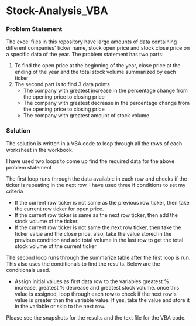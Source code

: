 # Stock-Analysis_VBA

### Problem Statement

The excel files in this repository have large amounts of data containing different companies' ticker name, stock open price and stock close price on a specific data of the year. The problem statement has two parts:

1. To find the open price at the beginning of the year, close price at the ending of the year and the total stock volume summarized by each ticker
2. The second part is to find 3 data points
   - The company with greatest increase in the percentage change from the opening price to closing price
   - The company with greatest decrease in the percentage change from the opening price to closing price
   - The company with greatest amount of stock volume



### Solution 

The solution is written in a VBA code to loop through all the rows of each worksheet in the workbook. 

I have used two loops to come up find the required data for the above problem statement

The first loop runs through the data available in each row and checks if the ticker is repeating in the next row. I have used three if conditions to set my criteria

- If the current row ticker is not same as the previous row ticker, then take the current row ticker for open price.
- If the current row ticker is same as the next row ticker, then add the stock volume of the ticker.
- If the current row ticker is not same the next row ticker, then take the ticker value and the close price. also, take the value stored in the previous condition and add total volume in the last row to get the total stock volume of the current ticker



The second loop runs through the summarize table after the first loop is run. This also uses the conditionals to find the results. Below are the conditionals used. 

- Assign initial values as first data row to the variables greatest % increase, greatest % decrease and greatest stock volume. once this value is assigned, loop through each row to check if the next row's value is greater than the variable value. If yes, take the value and store it in the variable or skip to the next row. 


Please see the snapshots for the results and the text file for the VBA code. 







